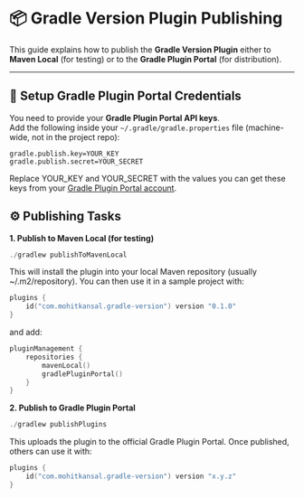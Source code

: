 # 📦 Gradle Version Plugin Publishing

This guide explains how to publish the **Gradle Version Plugin** either to **Maven Local** (for testing) or to the **Gradle Plugin Portal** (for distribution).

---

## 🔑 Setup Gradle Plugin Portal Credentials

You need to provide your **Gradle Plugin Portal API keys**.  
Add the following inside your `~/.gradle/gradle.properties` file (machine-wide, not in the project repo):

```properties
gradle.publish.key=YOUR_KEY
gradle.publish.secret=YOUR_SECRET
```
Replace YOUR_KEY and YOUR_SECRET with the values you can get these keys from your [Gradle Plugin Portal account](https://plugins.gradle.org/me).


## ⚙️ Publishing Tasks
**1. Publish to Maven Local (for testing)**

```kotlin
./gradlew publishToMavenLocal
```

This will install the plugin into your local Maven repository (usually ~/.m2/repository).
You can then use it in a sample project with:

```kotlin
plugins {
    id("com.mohitkansal.gradle-version") version "0.1.0"
}
```

and add:

```kotlin
pluginManagement {
    repositories {
        mavenLocal()
        gradlePluginPortal()
    }
}
```

**2. Publish to Gradle Plugin Portal**

```kotlin   
./gradlew publishPlugins
```

This uploads the plugin to the official Gradle Plugin Portal. Once published, others can use it with:

```kotlin
plugins {
    id("com.mohitkansal.gradle-version") version "x.y.z"
}
```
